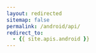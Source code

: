```yaml
---
layout: redirected
sitemap: false
permalink: /android/api/
redirect_to:
  - {{ site.apis.android }}
---
```

